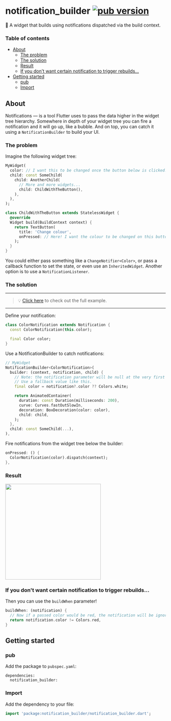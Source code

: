 # notification_builder [![pub version][pub-version-img]][pub-version-url]

🦻 A widget that builds using notifications dispatched via the build context.


### Table of contents
 - [About](https://github.com/nivisi/notification_builder#about)
   - [The problem](https://github.com/nivisi/notification_builder#the-problem)
   - [The solution](https://github.com/nivisi/notification_builder#the-solution)
   - [Result](https://github.com/nivisi/notification_builder#result)
   - [If you don't want certain notification to trigger rebuilds...](https://github.com/nivisi/notification_builder#if-you-dont-want-certain-notification-to-trigger-rebuilds)
 - [Getting started](https://github.com/nivisi/notification_builder#getting-started)
   - [pub](https://github.com/nivisi/notification_builder#pub)
   - [Import](https://github.com/nivisi/notification_builder#import)

## About

Notifications — is a tool Flutter uses to pass the data higher in the widget tree hierarchy. Somewhere in depth of your widget tree you can fire a notification and it will go up, like a bubble. And on top, you can catch it using a `NotificationBuilder` to build your UI.

### The problem

Imagine the following widget tree:

```dart
MyWidget(
  color: // I want this to be changed once the button below is clicked!
  child: const SomeChild(
    child: AnotherChild(
      // More and more widgets...
      child: ChildWithTheButton(),
    ),
  ),  
);

class ChildWithTheButton extends StatelessWidget {
  @override
  Widget build(BuildContext context) {
    return TextButton(
      title: 'Change colour',
      onPressed: // Here! I want the colour to be changed on this button pressed!
    );
  }
}
```

You could either pass something like a `ChangeNotifier<Color>`, or pass a callback function to set the state, or even use an `InheritedWidget`. Another option is to use a `NotificationListener`.

### The solution

---

> 💡 [Click here](https://github.com/nivisi/notification_builder/blob/develop/src/example/lib/main.dart) to check out the full example.

---

Define your notification:
```dart
class ColorNotification extends Notification {
  const ColorNotification(this.color);

  final Color color;
}
```

Use a NotificationBuilder to catch notifications:
```dart
// MyWidget
NotificationBuilder<ColorNotification>(
  builder: (context, notification, child) {
    // Note: the notification parameter will be null at the very first build.
    // Use a fallback value like this.
    final color = notification?.color ?? Colors.white;

    return AnimatedContainer(
      duration: const Duration(milliseconds: 200),
      curve: Curves.fastOutSlowIn,
      decoration: BoxDecoration(color: color),
      child: child,
    );
  },
  child: const SomeChild(...),
),
```

Fire notifications from the widget tree below the builder:
```dart
onPressed: () {
  ColorNotification(color).dispatch(context);
},
```

### Result

<img width=300 src="https://user-images.githubusercontent.com/33932162/196101537-e3330376-f65c-45db-9101-f69396518437.gif"/>

### If you don't want certain notification to trigger rebuilds...

Then you can use the `buildWhen` parameter!

```dart
buildWhen: (notification) {
  // Now if a passed color would be red, the notification will be ignored!
  return notification.color != Colors.red,
}
```

## Getting started

### pub

Add the package to `pubspec.yaml`:

```
dependencies:
  notification_builder:
```

### Import

Add the dependency to your file:

```dart
import 'package:notification_builder/notification_builder.dart';
```

<!-- References -->
[pub-version-img]: https://img.shields.io/badge/pub-v0.0.1-0175c2?logo=flutter
[pub-version-url]: https://pub.dev/packages/notification_builder

